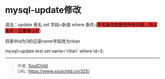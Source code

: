 # mysql-update修改

<!--more-->
语法：update 表名 set 字段=新值 where 条件;(<span style="background-color: #e53333; color: #000000;">不写条件则更改所有内容，所以条件一定要确认好</span>)

将表中id为3的记录name字段改为ritian

mysql&gt;update test set name='ritian' where id=3;


---

> 作者: [SoulChild](https://www.soulchild.cn)  
> URL: https://www.soulchild.cn/325/  

